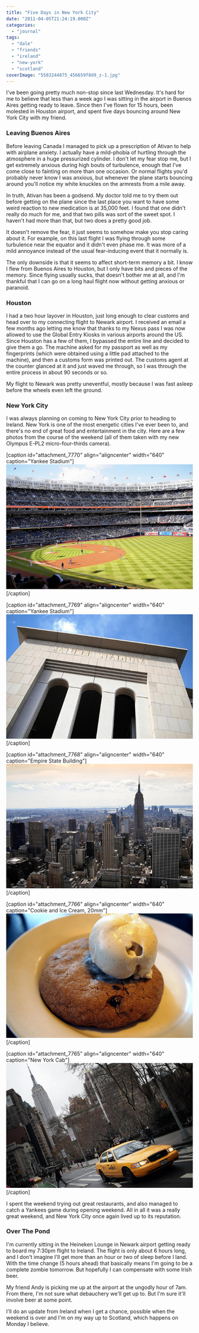 ```yaml
---
title: "Five Days in New York City"
date: "2011-04-05T21:24:19.000Z"
categories: 
  - "journal"
tags: 
  - "dale"
  - "friends"
  - "ireland"
  - "new-york"
  - "scotland"
coverImage: "5583244875_456659f8d9_z-1.jpg"
---
```


I've been going pretty much non-stop since last Wednesday. It's hard for me to believe that less than a week ago I was sitting in the airport in Buenos Aires getting ready to leave. Since then I've flown for 15 hours, been molested in Houston airport, and spent five days bouncing around New York City with my friend.

### Leaving Buenos Aires

Before leaving Canada I managed to pick up a prescription of Ativan to help with airplane anxiety. I actually have a mild-phobia of hurtling through the atmosphere in a huge pressurized cylinder. I don't let my fear stop me, but I get extremely anxious during high bouts of turbulence, enough that I've come close to fainting on more than one occasion. Or normal flights you'd probably never know I was anxious, but whenever the plane starts bouncing around you'll notice my white knuckles on the armrests from a mile away.

In truth, Ativan has been a godsend. My doctor told me to try them out before getting on the plane since the last place you want to have some weird reaction to new medication is at 35,000 feet. I found that one didn't really do much for me, and that two pills was sort of the sweet spot. I haven't had more than that, but two does a pretty good job.

It doesn't remove the fear, it just seems to somehow make you stop caring about it. For example, on this last flight I was flying through some turbulence near the equator and it didn't even phase me. It was more of a mild annoyance instead of the usual fear-inducing event that it normally is.

The only downside is that it seems to affect short-term memory a bit. I know I flew from Buenos Aires to Houston, but I only have bits and pieces of the memory. Since flying usually sucks, that doesn't bother me at all, and I'm thankful that I can go on a long haul flight now without getting anxious or paranoid.

### Houston

I had a two hour layover in Houston, just long enough to clear customs and head over to my connecting flight to Newark airport. I received an email a few months ago letting me know that thanks to my Nexus pass I was now allowed to use the Global Entry Kiosks in various airports around the US. Since Houston has a few of them, I bypassed the entire line and decided to give them a go. The machine asked for my passport as well as my fingerprints (which were obtained using a little pad attached to the machine), and then a customs form was printed out. The customs agent at the counter glanced at it and just waved me through, so I was through the entire process in about 90 seconds or so.

My flight to Newark was pretty uneventful, mostly because I was fast asleep before the wheels even left the ground.

### New York City

I was always planning on coming to New York City prior to heading to Ireland. New York is one of the most energetic cities I've ever been to, and there's no end of great food and entertainment in the city. Here are a few photos from the course of the weekend (all of them taken with my new Olympus E-PL2 micro-four-thirds camera).

\[caption id="attachment\_7770" align="aligncenter" width="640" caption="Yankee Stadium"\][![](images/5583244875_456659f8d9_z-1.jpg "Yankee Stadium")](http://www.migratorynerd.com/wordpress/wp-content/uploads/2011/04/5583244875_456659f8d9_z-1.jpg)\[/caption\]

\[caption id="attachment\_7769" align="aligncenter" width="640" caption="Yankee Stadium"\][![](images/5583244769_8764ec8261_z-1.jpg "Yankee Stadium")](http://www.migratorynerd.com/wordpress/wp-content/uploads/2011/04/5583244769_8764ec8261_z-1.jpg)\[/caption\]

\[caption id="attachment\_7768" align="aligncenter" width="640" caption="Empire State Building"\][![](images/5583244721_015866478e_z-1.jpg "Empire State Building")](http://www.migratorynerd.com/wordpress/wp-content/uploads/2011/04/5583244721_015866478e_z-1.jpg)\[/caption\]

\[caption id="attachment\_7766" align="aligncenter" width="640" caption="Cookie and Ice Cream, 20mm"\][![](images/5580831342_2004d4bd8a_z-1.jpg "Cookie and Ice Cream")](http://www.migratorynerd.com/wordpress/wp-content/uploads/2011/04/5580831342_2004d4bd8a_z-1.jpg)\[/caption\]

\[caption id="attachment\_7765" align="aligncenter" width="640" caption="New York Cab"\][![](images/5580831168_8d3cf74831_z-1.jpg "New York Cab")](http://www.migratorynerd.com/wordpress/wp-content/uploads/2011/04/5580831168_8d3cf74831_z-1.jpg)\[/caption\]

I spent the weekend trying out great restaurants, and also managed to catch a Yankees game during opening weekend. All in all it was a really great weekend, and New York City once again lived up to its reputation.

### Over The Pond

I'm currently sitting in the Heineken Lounge in Newark airport getting ready to board my 7:30pm flight to Ireland. The flight is only about 6 hours long, and I don't imagine I'll get more than an hour or two of sleep before I land. With the time change (5 hours ahead) that basically means I'm going to be a complete zombie tomorrow. But hopefully I can compensate with some Irish beer.

My friend Andy is picking me up at the airport at the ungodly hour of 7am. From there, I'm not sure what debauchery we'll get up to. But I'm sure it'll involve beer at some point.

I'll do an update from Ireland when I get a chance, possible when the weekend is over and I'm on my way up to Scotland, which happens on Monday I believe.
